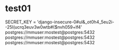 # test01

SECRET_KEY = 'django-insecure-0#ul&_ot0h4_5eu2i--25l(ucrq3euv3w0wtb#($nvh059+lf4'
postgres://mmuser:mostest@postgres:5432
postgres://mmuser:mostest@postgres:5432
postgres://mmuser:mostest@postgres:5432
